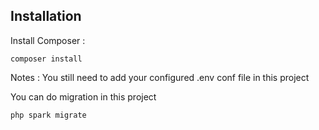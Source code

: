 <h2>Installation</h2>

Install Composer : 
```
composer install
```
Notes : You still need to add your configured .env conf file in this project

You can do migration in this project
```
php spark migrate
```
